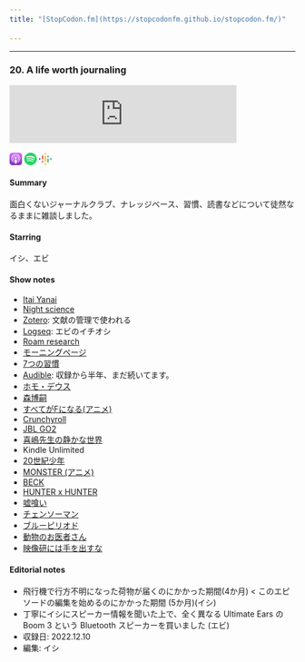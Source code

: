 ```yaml
---
title: "[StopCodon.fm](https://stopcodonfm.github.io/stopcodon.fm/)"

---
```

-------
### 20. A life worth journaling

<iframe src="https://anchor.fm/stopcodon/embed/episodes/1-e12slo5" height="102px" width="400px" frameborder="0" scrolling="no"></iframe>

[<img src="https://raw.githubusercontent.com/StopCodonfm/stopcodon/main/logos/apple-podcasts.png" width="22px">]()
[<img src="https://raw.githubusercontent.com/StopCodonfm/stopcodon/main/logos/spotify.png" width="22px">]()
[<img src="https://raw.githubusercontent.com/StopCodonfm/stopcodon/main/logos/google-podcasts.png" width="22px">]()
<!--[<img src="https://raw.githubusercontent.com/StopCodonfm/stopcodon/main/logos/anchor.png" width="22px">](https://anchor.fm/stopcodon/episodes/1-e12slo5)-->

#### Summary
面白くないジャーナルクラブ、ナレッジベース、習慣、読書などについて徒然なるままに雑談しました。


#### Starring
イシ、エビ

#### Show notes

+ [Itai Yanai](https://twitter.com/ItaiYanai)
+ [Night science](https://night-science.org/)
+ [Zotero](https://www.zotero.org/): 文献の管理で使われる
+ [Logseq](https://logseq.com/): エビのイチオシ
+ [Roam research](https://roamresearch.com/)
+ [モーニングページ](https://juliacameronlive.com/basic-tools/morning-pages/)
+ [7つの習慣](https://www.amazon.co.jp/%E5%AE%8C%E8%A8%B3-7%E3%81%A4%E3%81%AE%E7%BF%92%E6%85%A3-%E4%BA%BA%E6%A0%BC%E4%B8%BB%E7%BE%A9%E3%81%AE%E5%9B%9E%E5%BE%A9-%E3%82%B9%E3%83%86%E3%82%A3%E3%83%BC%E3%83%96%E3%83%B3%E3%83%BBR%E3%83%BB%E3%82%B3%E3%83%B4%E3%82%A3%E3%83%BC/dp/4863940246)
+ [Audible](https://www.audible.co.jp/): 収録から半年、まだ続いてます。
+ [ホモ・デウス](https://www.amazon.co.jp/%E3%83%9B%E3%83%A2%E3%83%BB%E3%83%87%E3%82%A6%E3%82%B9-%E4%B8%8A-%E3%83%86%E3%82%AF%E3%83%8E%E3%83%AD%E3%82%B8%E3%83%BC%E3%81%A8%E3%82%B5%E3%83%94%E3%82%A8%E3%83%B3%E3%82%B9%E3%81%AE%E6%9C%AA%E6%9D%A5-%E3%83%A6%E3%83%B4%E3%82%A1%E3%83%AB%E3%83%BB%E3%83%8E%E3%82%A2%E3%83%BB%E3%83%8F%E3%83%A9%E3%83%AA/dp/4309227368)
+ [森博嗣](https://ja.wikipedia.org/wiki/%E6%A3%AE%E5%8D%9A%E5%97%A3)
+ [すべてがFになる(アニメ)](https://www.f-noitamina.com/)
+ [Crunchyroll](https://www.crunchyroll.com/) 
+ [JBL GO2](https://www.amazon.co.jp/JBL-Bluetooth%E3%82%B9%E3%83%94%E3%83%BC%E3%82%AB%E3%83%BC-%E3%83%91%E3%83%83%E3%82%B7%E3%83%96%E3%83%A9%E3%82%B8%E3%82%A8%E3%83%BC%E3%82%BF%E3%83%BC%E6%90%AD%E8%BC%89-JBLGO2GRY-%E3%83%A1%E3%83%BC%E3%82%AB%E3%83%BC1%E5%B9%B4%E4%BF%9D%E8%A8%BC%E4%BB%98%E3%81%8D%E3%80%91/dp/B07CXGPW8G/ref=sr_1_7?__mk_ja_JP=%E3%82%AB%E3%82%BF%E3%82%AB%E3%83%8A&crid=2OFD1ZUW5J6CJ&keywords=JBL+%E3%82%B9%E3%83%94%E3%83%BC%E3%82%AB%E3%83%BC+Go3&qid=1685384604&sprefix=jbl+%E3%82%B9%E3%83%94%E3%83%BC%E3%82%AB%E3%83%BC+go%2Caps%2C266&sr=8-7)
+ [喜嶋先生の静かな世界](https://www.amazon.co.jp/%E5%96%9C%E5%B6%8B%E5%85%88%E7%94%9F%E3%81%AE%E9%9D%99%E3%81%8B%E3%81%AA%E4%B8%96%E7%95%8C-100%E5%91%A8%E5%B9%B4%E6%9B%B8%E3%81%8D%E4%B8%8B%E3%82%8D%E3%81%97-%E6%A3%AE-%E5%8D%9A%E5%97%A3/dp/4062166364)
+ Kindle Unlimited
+ [20世紀少年](https://csbs.shogakukan.co.jp/book?book_group_id=16704)
+ [MONSTER (アニメ)](https://www.netflix.com/title/81409869)
+ [BECK](https://kc.kodansha.co.jp/product?item=0000035236)
+ [HUNTER x HUNTER](https://www.shonenjump.com/j/rensai/hunter.html)
+ [嘘喰い](https://youngjump.jp/info/usogui/)
+ [チェンソーマン](https://www.shonenjump.com/j/rensai/chainsaw.html)
+ [ブルーピリオド](https://afternoon.kodansha.co.jp/c/blueperiod.html)
+ [動物のお医者さん](https://www.hakusensha.co.jp/comicslist/40315/)
+ [映像研には手を出すな](https://shogakukan-comic.jp/book?isbn=9784091892966)


#### Editorial notes

+ 飛行機で行方不明になった荷物が届くのにかかった期間(4か月) < このエピソードの編集を始めるのにかかった期間 (5か月)(イシ)
+ 丁寧にイシにスピーカー情報を聞いた上で、全く異なる Ultimate Ears の Boom 3 という Bluetooth スピーカーを買いました (エビ)
+ 収録日: 2022.12.10
+ 編集: イシ


